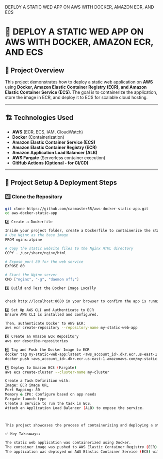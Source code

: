 DEPLOY A STATIC WED APP ON AWS WITH DOCKER, AMAZON ECR, AND ECS

# 🚀 DEPLOY A STATIC WED APP ON AWS WITH DOCKER, AMAZON ECR, AND ECS

## 📝 Project Overview
This project demonstrates how to deploy a static web application on **AWS** using **Docker, Amazon Elastic Container Registry (ECR), and Amazon Elastic Container Service (ECS)**. The goal is to containerize the application, store the image in ECR, and deploy it to ECS for scalable cloud hosting.

---

## 🏗️ Technologies Used
- **AWS** (ECR, ECS, IAM, CloudWatch)
- **Docker** (Containerization)
- **Amazon Elastic Container Service (ECS)**
- **Amazon Elastic Container Registry (ECR)**
- **Amazon Application Load Balancer (ALB)**
- **AWS Fargate** (Serverless container execution)
- **GitHub Actions (Optional - for CI/CD)**

---

## 🚀 Project Setup & Deployment Steps

### **1️⃣ Clone the Repository**
```sh
git clone https://github.com/casmaster55/aws-docker-static-app.git
cd aws-docker-static-app

2️⃣ Create a Dockerfile

Inside your project folder, create a Dockerfile to containerize the static web app.
# Use Nginx as the base image
FROM nginx:alpine

# Copy the static website files to the Nginx HTML directory
COPY . /usr/share/nginx/html

# Expose port 80 for the web service
EXPOSE 80

# Start the Nginx server
CMD ["nginx", "-g", "daemon off;"]

3️⃣ Build and Test the Docker Image Locally


check http://localhost:8080 in your browser to confirm the app is running.

4️⃣ Set Up AWS CLI and Authenticate to ECR
Ensure AWS CLI is installed and configured.

Then, authenticate Docker to AWS ECR:
aws ecr create-repository --repository-name my-static-web-app

5️⃣ Create an Amazon ECR Repository
aws ecr describe-repositories

6️⃣ Tag and Push the Docker Image to ECR
docker tag my-static-web-app:latest <aws_account_id>.dkr.ecr.us-east-1.amazonaws.com/my-static-web-app
docker push <aws_account_id>.dkr.ecr.us-east-1.amazonaws.com/my-static-web-app

7️⃣ Deploy to Amazon ECS (Fargate)
aws ecs create-cluster --cluster-name my-cluster

Create a Task Definition with:
Image: ECR image URL
Port Mapping: 80
Memory & CPU: Configure based on app needs
Fargate launch type
Create a Service to run the task in ECS.
Attach an Application Load Balancer (ALB) to expose the service.



This project showcases the process of containerizing and deploying a static website using Docker, AWS ECR, and ECS (Fargate). By leveraging AWS services, the deployment is both scalable and cost-effective.

✅ Key Takeaways:

The static web application was containerized using Docker.
The container image was pushed to AWS Elastic Container Registry (ECR).
The application was deployed on AWS Elastic Container Service (ECS) with Fargate for serverless execution.


